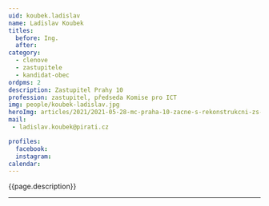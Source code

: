 ```yaml
---
uid: koubek.ladislav
name: Ladislav Koubek
titles:
  before: Ing.
  after:
category:
  - clenove
  - zastupitele    
  - kandidat-obec 
ordpms: 2
description: Zastupitel Prahy 10
profession: zastupitel, předseda Komise pro ICT
img: people/koubek-ladislav.jpg
heroImg: articles/2021/2021-05-28-mc-praha-10-zacne-s-rekonstrukcni-zs-v-olsinach.jpg
mail:
 - ladislav.koubek@pirati.cz

profiles:
  facebook: 
  instagram: 
calendar: 
---
```


{{page.description}}



---
